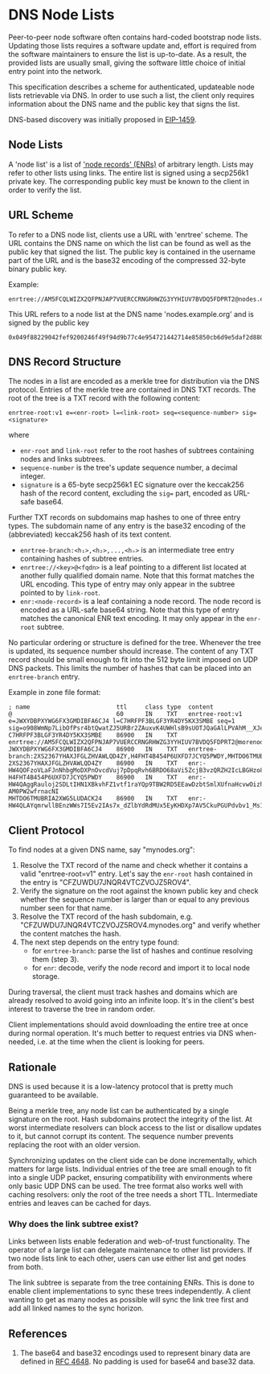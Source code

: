 # DNS Node Lists

Peer-to-peer node software often contains hard-coded bootstrap node lists. Updating those
lists requires a software update and, effort is required from the software maintainers to
ensure the list is up-to-date. As a result, the provided lists are usually small, giving
the software little choice of initial entry point into the network.

This specification describes a scheme for authenticated, updateable node lists retrievable
via DNS. In order to use such a list, the client only requires information about the DNS
name and the public key that signs the list.

DNS-based discovery was initially proposed in [EIP-1459].

## Node Lists

A 'node list' is a list of ['node records' (ENRs)](./enr.md) of arbitrary length. Lists
may refer to other lists using links. The entire list is signed using a secp256k1 private
key. The corresponding public key must be known to the client in order to verify the list.

## URL Scheme

To refer to a DNS node list, clients use a URL with 'enrtree' scheme. The URL contains the
DNS name on which the list can be found as well as the public key that signed the list.
The public key is contained in the username part of the URL and is the base32 encoding of
the compressed 32-byte binary public key.

Example:

    enrtree://AM5FCQLWIZX2QFPNJAP7VUERCCRNGRHWZG3YYHIUV7BVDQ5FDPRT2@nodes.example.org

This URL refers to a node list at the DNS name 'nodes.example.org' and is signed by the
public key

    0x049f88229042fef9200246f49f94d9b77c4e954721442714e85850cb6d9e5daf2d880ea0e53cb3ac1a75f9923c2726a4f941f7d326781baa6380754a360de5c2b6

## DNS Record Structure

The nodes in a list are encoded as a merkle tree for distribution via the DNS protocol.
Entries of the merkle tree are contained in DNS TXT records. The root of the tree is a TXT
record with the following content:

    enrtree-root:v1 e=<enr-root> l=<link-root> seq=<sequence-number> sig=<signature>

where

- `enr-root` and `link-root` refer to the root hashes of subtrees containing nodes and
  links subtrees.
- `sequence-number` is the tree's update sequence number, a decimal integer.
- `signature` is a 65-byte secp256k1 EC signature over the keccak256 hash of the record
  content, excluding the `sig=` part, encoded as URL-safe base64.

Further TXT records on subdomains map hashes to one of three entry types. The subdomain
name of any entry is the base32 encoding of the (abbreviated) keccak256 hash of its text
content.

- `enrtree-branch:<h₁>,<h₂>,...,<hₙ>` is an intermediate tree entry containing hashes of
  subtree entries.
- `enrtree://<key>@<fqdn>` is a leaf pointing to a different list located at another fully
  qualified domain name. Note that this format matches the URL encoding. This type of
  entry may only appear in the subtree pointed to by `link-root`.
- `enr:<node-record>` is a leaf containing a node record. The node record is encoded as a
  URL-safe base64 string. Note that this type of entry matches the canonical ENR text
  encoding. It may only appear in the `enr-root` subtree.

No particular ordering or structure is defined for the tree. Whenever the tree is updated,
its sequence number should increase. The content of any TXT record should be small enough
to fit into the 512 byte limit imposed on UDP DNS packets. This limits the number of
hashes that can be placed into an `enrtree-branch` entry.

Example in zone file format:

```text
; name                        ttl     class type  content
@                             60      IN    TXT   enrtree-root:v1 e=JWXYDBPXYWG6FX3GMDIBFA6CJ4 l=C7HRFPF3BLGF3YR4DY5KX3SMBE seq=1 sig=o908WmNp7LibOfPsr4btQwatZJ5URBr2ZAuxvK4UWHlsB9sUOTJQaGAlLPVAhM__XJesCHxLISo94z5Z2a463gA
C7HRFPF3BLGF3YR4DY5KX3SMBE    86900   IN    TXT   enrtree://AM5FCQLWIZX2QFPNJAP7VUERCCRNGRHWZG3YYHIUV7BVDQ5FDPRT2@morenodes.example.org
JWXYDBPXYWG6FX3GMDIBFA6CJ4    86900   IN    TXT   enrtree-branch:2XS2367YHAXJFGLZHVAWLQD4ZY,H4FHT4B454P6UXFD7JCYQ5PWDY,MHTDO6TMUBRIA2XWG5LUDACK24
2XS2367YHAXJFGLZHVAWLQD4ZY    86900   IN    TXT   enr:-HW4QOFzoVLaFJnNhbgMoDXPnOvcdVuj7pDpqRvh6BRDO68aVi5ZcjB3vzQRZH2IcLBGHzo8uUN3snqmgTiE56CH3AMBgmlkgnY0iXNlY3AyNTZrMaECC2_24YYkYHEgdzxlSNKQEnHhuNAbNlMlWJxrJxbAFvA
H4FHT4B454P6UXFD7JCYQ5PWDY    86900   IN    TXT   enr:-HW4QAggRauloj2SDLtIHN1XBkvhFZ1vtf1raYQp9TBW2RD5EEawDzbtSmlXUfnaHcvwOizhVYLtr7e6vw7NAf6mTuoCgmlkgnY0iXNlY3AyNTZrMaECjrXI8TLNXU0f8cthpAMxEshUyQlK-AM0PW2wfrnacNI
MHTDO6TMUBRIA2XWG5LUDACK24    86900   IN    TXT   enr:-HW4QLAYqmrwllBEnzWWs7I5Ev2IAs7x_dZlbYdRdMUx5EyKHDXp7AV5CkuPGUPdvbv1_Ms1CPfhcGCvSElSosZmyoqAgmlkgnY0iXNlY3AyNTZrMaECriawHKWdDRk2xeZkrOXBQ0dfMFLHY4eENZwdufn1S1o
```

## Client Protocol

To find nodes at a given DNS name, say "mynodes.org":

1. Resolve the TXT record of the name and check whether it contains a valid
   "enrtree-root=v1" entry. Let's say the `enr-root` hash contained in the entry is
   "CFZUWDU7JNQR4VTCZVOJZ5ROV4".
2. Verify the signature on the root against the known public key and check whether the
   sequence number is larger than or equal to any previous number seen for that name.
3. Resolve the TXT record of the hash subdomain, e.g.
   "CFZUWDU7JNQR4VTCZVOJZ5ROV4.mynodes.org" and verify whether the content matches the
   hash.
4. The next step depends on the entry type found:
   - for `enrtree-branch`: parse the list of hashes and continue resolving them (step 3).
   - for `enr`: decode, verify the node record and import it to local node storage.

During traversal, the client must track hashes and domains which are already resolved to
avoid going into an infinite loop. It's in the client's best interest to traverse the tree
in random order.

Client implementations should avoid downloading the entire tree at once during normal
operation. It's much better to request entries via DNS when-needed, i.e. at the time when
the client is looking for peers.

## Rationale

DNS is used because it is a low-latency protocol that is pretty much guaranteed to be
available.

Being a merkle tree, any node list can be authenticated by a single signature on the root.
Hash subdomains protect the integrity of the list. At worst intermediate resolvers can
block access to the list or disallow updates to it, but cannot corrupt its content. The
sequence number prevents replacing the root with an older version.

Synchronizing updates on the client side can be done incrementally, which matters for
large lists. Individual entries of the tree are small enough to fit into a single UDP
packet, ensuring compatibility with environments where only basic UDP DNS can be used. The
tree format also works well with caching resolvers: only the root of the tree needs a
short TTL. Intermediate entries and leaves can be cached for days.

### Why does the link subtree exist?

Links between lists enable federation and web-of-trust functionality. The operator of a
large list can delegate maintenance to other list providers. If two node lists link to
each other, users can use either list and get nodes from both.

The link subtree is separate from the tree containing ENRs. This is done to enable client
implementations to sync these trees independently. A client wanting to get as many nodes
as possible will sync the link tree first and add all linked names to the sync horizon.

## References

1. The base64 and base32 encodings used to represent binary data are defined in [RFC
   4648]. No padding is used for base64 and base32 data.

[EIP-1459]: https://eips.ethereum.org/EIPS/EIP-1459
[RFC 4648]: https://tools.ietf.org/html/rfc4648
